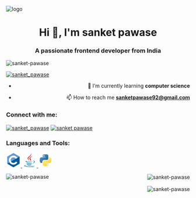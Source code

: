 ![logo](https://github.com/sanket-pawase/sanketpawase/blob/main/banner.jpg)
<h1 align="center">Hi 👋, I'm sanket pawase</h1>
<h3 align="center">A passionate frontend developer from India</h3>
<imag align="right" alt="coding" width="400" sec="![image](https://user-images.githubusercontent.com/89476599/213954184-606a959c-65b8-412b-a011-1bd2aeb5ff73.png)
"
<p align="left"> <img src="https://komarev.com/ghpvc/?username=sanket-pawase&label=Profile%20views&color=0e75b6&style=flat" alt="sanket-pawase" /> </p>

<p align="left"> <a href="https://twitter.com/sanket_pawase" target="blank"><img src="https://img.shields.io/twitter/follow/sanket_pawase?logo=twitter&style=for-the-badge" alt="sanket_pawase" /></a> </p>

- 🌱 I’m currently learning **computer science**

- 📫 How to reach me **sanketpawase92@gmail.com**

<h3 align="left">Connect with me:</h3>
<p align="left">
<a href="https://twitter.com/sanket_pawase" target="blank"><img align="center" src="https://raw.githubusercontent.com/rahuldkjain/github-profile-readme-generator/master/src/images/icons/Social/twitter.svg" alt="sanket_pawase" height="30" width="40" /></a>
<a href="https://linkedin.com/in/sanket pawase" target="blank"><img align="center" src="https://raw.githubusercontent.com/rahuldkjain/github-profile-readme-generator/master/src/images/icons/Social/linked-in-alt.svg" alt="sanket pawase" height="30" width="40" /></a>
</p>

<h3 align="left">Languages and Tools:</h3>
<p align="left"> <a href="https://www.cprogramming.com/" target="_blank" rel="noreferrer"> <img src="https://raw.githubusercontent.com/devicons/devicon/master/icons/c/c-original.svg" alt="c" width="40" height="40"/> </a> <a href="https://www.java.com" target="_blank" rel="noreferrer"> <img src="https://raw.githubusercontent.com/devicons/devicon/master/icons/java/java-original.svg" alt="java" width="40" height="40"/> </a> <a href="https://www.python.org" target="_blank" rel="noreferrer"> <img src="https://raw.githubusercontent.com/devicons/devicon/master/icons/python/python-original.svg" alt="python" width="40" height="40"/> </a> </p>

<p><img align="left" src="https://github-readme-stats.vercel.app/api/top-langs?username=sanket-pawase&show_icons=true&locale=en&layout=compact" alt="sanket-pawase" /></p>

<p>&nbsp;<img align="center" src="https://github-readme-stats.vercel.app/api?username=sanket-pawase&show_icons=true&locale=en" alt="sanket-pawase" /></p>

<p><img align="center" src="https://github-readme-streak-stats.herokuapp.com/?user=sanket-pawase&" alt="sanket-pawase" /></p>
